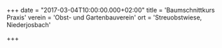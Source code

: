 +++
date = "2017-03-04T10:00:00.000+02:00"
title = 'Baumschnittkurs Praxis'
verein = 'Obst- und Gartenbauverein'
ort = 'Streuobstwiese, Niederjosbach'

+++

      